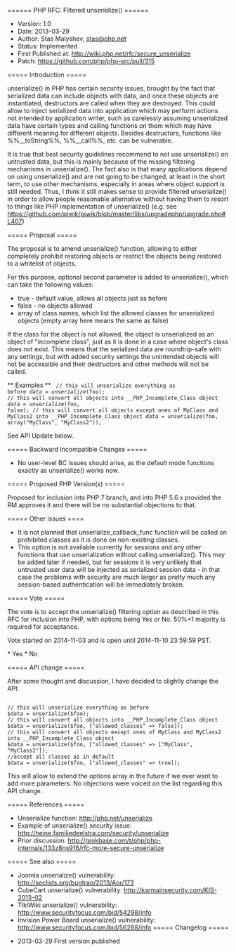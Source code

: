 ====== PHP RFC: Filtered unserialize() ======
  * Version: 1.0
  * Date: 2013-03-29
  * Author: Stas Malyshev, stas@php.net
  * Status: Implemented
  * First Published at: http://wiki.php.net/rfc/secure_unserialize
  * Patch: https://github.com/php/php-src/pull/315

===== Introduction =====

unserialize() in PHP has certain security issues, brought by the fact that serialized data can
include objects with data, and once these objects are instantiated, destructors are called when they
are destroyed. This could allow to inject serialized data into application which may perform actions not intended by application writer, such as carelessly assuming unserialized data have certain types and calling functions on them which may have different meaning for different objects. Besides destructors, functions like %%__toString%%, %%__call%%, etc. can be vulnerable.

It is true that best security guidelines recommend to not use unserialize() on untrusted data, but this is mainly because of the missing filtering mechanisms in unserialize(). The fact also is that many applications depend on using unserialize() and are not going to be changed, at least in the short term, to use other mechanisms, especially in areas where object support is still needed. Thus, I think it still makes sense to provide filtered unserialize() in order to allow people reasonable alternative without having them to resort to things like PHP implementation of unserialize() (e.g. see https://github.com/piwik/piwik/blob/master/libs/upgradephp/upgrade.php#L407)

===== Proposal =====

The proposal is to amend unserialize() function, allowing to either completely prohibit restoring objects or restrict the objects being restored to a whitelist of objects.

For this purpose, optional second parameter is added to unserialize(), which can take the following values:

  * true - default value, allows all objects just as before
  * false - no objects allowed
  * array of class names, which list the allowed classes for unserialized objects (empty array here means the same as false)

If the class for the object is not allowed, the object is unserialized as an object of "incomplete class", just as it is done in a case where object's class does not exist. This means that the serialized data are roundtrip-safe with any settings, but with added security settings the unintended objects will not be accessible and their destructors and other methods will not be called.

** Examples **
<code php>
// this will unserialize everything as before
$data = unserialize($foo);
// this will convert all objects into __PHP_Incomplete_Class object
$data = unserialize($foo, false);
// this will convert all objects except ones of MyClass and MyClass2 into __PHP_Incomplete_Class object
$data = unserialize($foo, array("MyClass", "MyClass2"));
</code>

See API Update below.

===== Backward Incompatible Changes =====

   * No user-level BC issues should arise, as the default mode functions exactly as unserialize() works now.

===== Proposed PHP Version(s) =====

Proposed for inclusion into PHP 7 branch, and into  PHP 5.6.x provided the RM approves it and there will be no substantial objections to that.

===== Other issues ====

  * It is not planned that unserialize_callback_func function will be called on prohibited classes as it is done on non-existing classes.
  * This option is not available currently for sessions and any other functions that use unserialization without calling unserialize(). This may be added later if needed, but for sessions it is very unlikely that untrusted user data will be injected as serialized session data - in that case the problems with security are much larger as pretty much any session-based authentication will be immediately broken.

===== Vote =====

The vote is to accept the unserialize() filtering option as described in this RFC for inclusion into PHP, with options being Yes or No. 50%+1 majority is required for acceptance.

Vote started on 2014-11-03 and is open until 2014-11-10 23:59:59 PST.

<doodle title="Approve filtered unserialize() proposal?" auth="stas" voteType="single" closed="true">
   * Yes
   * No
</doodle>


===== API change =====

After some thought and discussion, I have decided to slightly change the API:

<code php>
// this will unserialize everything as before
$data = unserialize($foo);
// this will convert all objects into __PHP_Incomplete_Class object
$data = unserialize($foo, ["allowed_classes" => false]);
// this will convert all objects except ones of MyClass and MyClass2 into __PHP_Incomplete_Class object
$data = unserialize($foo, ["allowed_classes" => ["MyClass", "MyClass2"]);
//accept all classes as in default
$data = unserialize($foo, ["allowed_classes" => true]);
</code>

This will allow to extend the options array in the future if we ever want to add more parameters. No objections were voiced on the list regarding this API change.

===== References =====

   * Unserialize function: http://php.net/unserialize
   * Example of unserialize() security issue: http://heine.familiedeelstra.com/security/unserialize
   * Prior discussion: http://grokbase.com/t/php/php-internals/133z8ns916/rfc-more-secure-unserialize

===== See also =====
   * Joomla unserialize() vulnerability: http://seclists.org/bugtraq/2013/Apr/173
   * CubeCart unserialize() vulnerability: http://karmainsecurity.com/KIS-2013-02
   * TikiWiki unserialize() vulnerability: http://www.securityfocus.com/bid/54298/info
   * Invision Power Board unserialize() vulnerability: http://www.securityfocus.com/bid/56288/info
===== Changelog =====

  - 2013-03-29 First version published